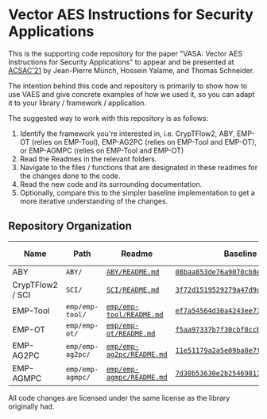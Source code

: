# Vector AES Instructions for Security Applications

This is the supporting code repository for the paper "VASA: Vector AES Instructions for Security Applications" to appear and be presented at [ACSAC'21](https://www.acsac.org/) by Jean-Pierre Münch, Hossein Yalame, and Thomas Schneider.

The intention behind this code and repository is primarily to show how to use VAES and give concrete examples of how we used it, so you can adapt it to your library / framework / application.

The suggested way to work with this repository is as follows:

1. Identify the framework you're interested in, i.e. CrypTFlow2, ABY, EMP-OT (relies on EMP-Tool), EMP-AG2PC (relies on EMP-Tool and EMP-OT), or EMP-AGMPC (relies on EMP-Tool and EMP-OT)
2. Read the Readmes in the relevant folders.
3. Navigate to the files / functions that are designated in these readmes for the changes done to the code.
4. Read the new code and its surrounding documentation.
5. Optionally, compare this to the simpler baseline implementation to get a more iterative understanding of the changes.

## Repository Organization

|Name|Path|Readme|Baseline Commit|License|Copyright Holder|
|-|-|-|-|-|-|
|ABY|`ABY/`|[`ABY/README.md`](ABY/README.md)|[`08baa853de76a9070cb8ed8d41e96569776e4773`](https://github.com/encryptogroup/ABY/tree/08baa853de76a9070cb8ed8d41e96569776e4773)|[LGPLv3](ABY/LICENSE)|ENCRYPTO|
|CrypTFlow2 / SCI|`SCI/`|[`SCI/README.md`](SCI/README.md)|[`3f72d1519529279a47d9c2bc01799d7e65db07e1`](https://github.com/mpc-msri/EzPC/tree/3f72d1519529279a47d9c2bc01799d7e65db07e1)|[MIT](SCI/LICENSE)|Microsoft Research|
|EMP-Tool|`emp/emp-tool/`|[`emp/emp-tool/README.md`](emp/emp-tool/README.md)|[`ef7a54564d30a4243ee710e0df79323c94f5c9f9`](https://github.com/emp-toolkit/emp-tool/tree/ef7a54564d30a4243ee710e0df79323c94f5c9f9)|[MIT](emp/emp-tool/LICENSE)|Xiao Wang|
|EMP-OT|`emp/emp-ot/`|[`emp/emp-ot/README.md`](emp/emp-ot/README.md)|[`f5aa97337b7f30cbf8ccbb4a763860e6576a8108`](https://github.com/emp-toolkit/emp-ot/tree/f5aa97337b7f30cbf8ccbb4a763860e6576a8108)|[MIT](emp/emp-ot/LICENSE)|Xiao Wang|
|EMP-AG2PC|`emp/emp-ag2pc/`|[`emp/emp-ag2pc/README.md`](emp/emp-ag2pc/README.md)|[`11e51179a2a5e09ba8e7f3736ae955966b96fc92`](https://github.com/emp-toolkit/emp-ag2pc/tree/11e51179a2a5e09ba8e7f3736ae955966b96fc92)|[MIT](emp/emp-ag2pc/LICENSE)|Xiao Wang|
|EMP-AGMPC|`emp/emp-agmpc/`|[`emp/emp-agmpc/README.md`](emp/emp-agmpc/README.md)|[`7d30b53630e2b25469811ab014e4d4a26697a89c`](https://github.com/emp-toolkit/emp-agmpc/tree/7d30b53630e2b25469811ab014e4d4a26697a89c)|[MIT](emp/emp-agmpc/LICENSE)|Xiao Wang|

All code changes are licensed under the same license as the library originally had.
